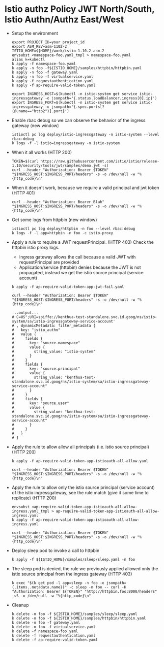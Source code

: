 # Istio authz Policy JWT North/South, Istio Authn/Authz East/West

- Setup the environment
    ```
    export PROJECT_ID=your_project_id
    export ASM_REV=asm-1102-2
    ISTIO_HOME=${HOME}/work/istio-1.10.2-asm.2
    envsubst <namespace-foo.yaml_tmpl > namespace-foo.yaml
    alias k=kubectl
    k apply -f namespace-foo.yaml
    k apply -n foo -f${ISTIO_HOME}/samples/httpbin/httpbin.yaml
    k apply -n foo -f gateway.yaml
    k apply -n foo -f virtualservice.yaml
    k apply -f requestauthentication.yaml
    k apply -f ap-require-valid-token.yaml
    ```

    ```
    export INGRESS_HOST=$(kubectl -n istio-system get service istio-ingressgateway -o jsonpath='{.status.loadBalancer.ingress[0].ip}')
    export INGRESS_PORT=$(kubectl -n istio-system get service istio-ingressgateway -o jsonpath='{.spec.ports[?(@.name=="http2")].port}')
    ```

- Enable rbac debug so we can observe the behavior of the ingress gateway (new window)
    ```
    istioctl pc log deploy/istio-ingressgateway -n istio-system --level rbac:debug
    k logs -f -l istio=ingressgateway -n istio-system
    ```

- When it all works (HTTP 200)
    ```
    TOKEN=$(curl https://raw.githubusercontent.com/istio/istio/release-1.10/security/tools/jwt/samples/demo.jwt -s)
    curl --header "Authorization: Bearer $TOKEN" "$INGRESS_HOST:$INGRESS_PORT/headers" -s -o /dev/null -w "%{http_code}\n"
    ```

- When it doesn't work, because we require a valid principal and jwt token (HTTP 401)
    ```
    curl --header "Authorization: Bearer Blah" "$INGRESS_HOST:$INGRESS_PORT/headers" -s -o /dev/null -w "%{http_code}\n"
    ```

- Get some logs from httpbin (new window)
    ```
    istioctl pc log deploy/httpbin -n foo --level rbac:debug
    k logs -f -l app=httpbin -n foo -c istio-proxy
    ```

- Apply a rule to require a JWT requestPrincipal.  (HTTP 403) Check the httpbin istio proxy logs.  
    - Ingress gateway allows the call because a valid JWT with requestPrincipal are provided
    - Application/service (httpbin) denies because the JWT is not propagated, instead we get the istio source principal (service account)
    ```
    k apply -f ap-require-valid-token-app-jwt-fail.yaml

    curl --header "Authorization: Bearer $TOKEN" "$INGRESS_HOST:$INGRESS_PORT/headers" -s -o /dev/null -w "%{http_code}\n"
    ```

    ```
    ...output...
    # C=US";URI=spiffe://kenthua-test-standalone.svc.id.goog/ns/istio-system/sa/istio-ingressgateway-service-account'
    # , dynamicMetadata: filter_metadata {
    #   key: "istio_authn"
    #   value {
    #     fields {
    #       key: "source.namespace"
    #       value {
    #         string_value: "istio-system"
    #       }
    #     }
    #     fields {
    #       key: "source.principal"
    #       value {
    #         string_value: "kenthua-test-standalone.svc.id.goog/ns/istio-system/sa/istio-ingressgateway-service-account"
    #       }
    #     }
    #     fields {
    #       key: "source.user"
    #       value {
    #         string_value: "kenthua-test-standalone.svc.id.goog/ns/istio-system/sa/istio-ingressgateway-service-account"
    #       }
    #     }
    #   }
    # }
    ```

- Apply the rule to allow allow all principals (i.e. istio source principal) (HTTP 200)
    ```
    k apply -f ap-require-valid-token-app-istioauth-all-allow.yaml

    curl --header "Authorization: Bearer $TOKEN" "$INGRESS_HOST:$INGRESS_PORT/headers" -s -o /dev/null -w "%{http_code}\n"
    ```

- Apply the rule to allow only the istio source principal (service account) of the istio ingressgateway, see the rule match (give it some time to replicate) (HTTP 200)
    ```
    envsubst <ap-require-valid-token-app-istioauth-all-allow-ingress.yaml_tmpl > ap-require-valid-token-app-istioauth-all-allow-ingress.yaml
    k apply -f ap-require-valid-token-app-istioauth-all-allow-ingress.yaml

    curl --header "Authorization: Bearer $TOKEN" "$INGRESS_HOST:$INGRESS_PORT/headers" -s -o /dev/null -w "%{http_code}\n"
    ```

- Deploy sleep pod to invoke a call to httpbin
    ```
    k apply -f ${ISTIO_HOME}/samples/sleep/sleep.yaml -n foo
    ```

- The sleep pod is denied, the rule we previously applied allowed only the istio source principal from the ingress gateway (HTTP 403)
    ```
    k exec "$(k get pod -l app=sleep -n foo -o jsonpath={.items..metadata.name})" -c sleep -n foo -- curl -H "Authorization: Bearer ${TOKEN}" "http://httpbin.foo:8000/headers" -sS -o /dev/null -w "%{http_code}\n"
    ```

- Cleanup
    ```
    k delete -n foo -f ${ISTIO_HOME}/samples/sleep/sleep.yaml
    k delete -n foo -f ${ISTIO_HOME}/samples/httpbin/httpbin.yaml
    k delete -n foo -f gateway.yaml
    k delete -n foo -f virtualservice.yaml
    k delete -f namespace-foo.yaml
    k delete -f requestauthentication.yaml
    k delete -f ap-require-valid-token.yaml
    ```